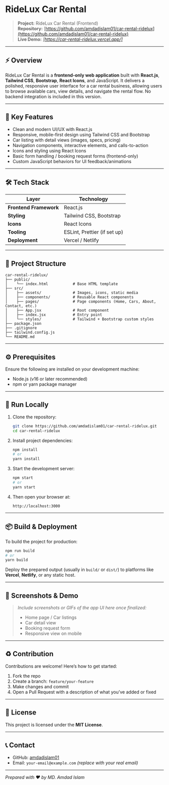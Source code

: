 # RideLux Car Rental

> **Project:** RideLux Car Rental (Frontend)
></br>
> **Repository:** [https://github.com/amdadislam01/car-rental-ridelux](https://github.com/amdadislam01/car-rental-ridelux)
> </br>
> **Live Demo:** *\[https://car-rental-ridelux.vercel.app/]*

---

## ⚡ Overview

RideLux Car Rental is a **frontend-only web application** built with **React.js**, **Tailwind CSS**, **Bootstrap**, **React Icons**, and JavaScript. It delivers a polished, responsive user interface for a car rental business, allowing users to browse available cars, view details, and navigate the rental flow. No backend integration is included in this version.

---

## 🎯 Key Features

* Clean and modern UI/UX with React.js
* Responsive, mobile-first design using Tailwind CSS and Bootstrap
* Car listing with detail views (images, specs, pricing)
* Navigation components, interactive elements, and calls-to-action
* Icons and styling using React Icons
* Basic form handling / booking request forms (frontend-only)
* Custom JavaScript behaviors for UI feedback/animations

---

## 🛠 Tech Stack

| Layer                  | Technology                   |
| ---------------------- | ---------------------------- |
| **Frontend Framework** | React.js                     |
| **Styling**            | Tailwind CSS, Bootstrap      |
| **Icons**              | React Icons                  |
| **Tooling**            | ESLint, Prettier (if set up) |
| **Deployment**         | Vercel / Netlify             |

---

## 📁 Project Structure

```
car-rental-ridelux/
├── public/
│    └── index.html           # Base HTML template
├── src/
│    ├── assets/              # Images, icons, static media
│    ├── components/          # Reusable React components
│    ├── pages/               # Page components (Home, Cars, About, Contact, etc.)
│    ├── App.jsx              # Root component
│    ├── index.jsx            # Entry point
│    └── styles/              # Tailwind + Bootstrap custom styles
├── package.json
├── .gitignore
├── tailwind.config.js
└── README.md
```

---

## ⚙️ Prerequisites

Ensure the following are installed on your development machine:

* Node.js (v16 or later recommended)
* npm or yarn package manager

---

## 🚀 Run Locally

1. Clone the repository:

   ```bash
   git clone https://github.com/amdadislam01/car-rental-ridelux.git
   cd car-rental-ridelux
   ```

2. Install project dependencies:

   ```bash
   npm install
   # or
   yarn install
   ```

3. Start the development server:

   ```bash
   npm start
   # or
   yarn start
   ```

4. Then open your browser at:

   ```
   http://localhost:3000
   ```

---

## 📦 Build & Deployment

To build the project for production:

```bash
npm run build
# or
yarn build
```

Deploy the prepared output (usually in `build/` or `dist/`) to platforms like **Vercel**, **Netlify**, or any static host.

---

## 📸 Screenshots & Demo

> *Include screenshots or GIFs of the app UI here once finalized:*
>
> * Home page / Car listings
> * Car detail view
> * Booking request form
> * Responsive view on mobile

---

## ♻️ Contribution

Contributions are welcome! Here’s how to get started:

1. Fork the repo
2. Create a branch: `feature/your-feature`
3. Make changes and commit
4. Open a Pull Request with a description of what you’ve added or fixed

---

## 📝 License

This project is licensed under the **MIT License**.

---

## 📞 Contact

* GitHub: [amdadislam01](https://github.com/amdadislam01)
* Email: `your-email@example.com` *(replace with your real email)*

---

*Prepared with ❤️ by MD. Amdad Islam*
